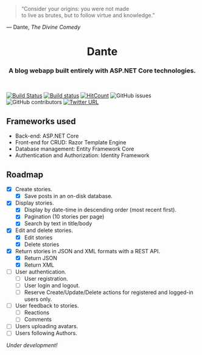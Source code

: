 > “Consider your origins: you were not made<br>to live as brutes, but to follow virtue and knowledge.”

— Dante, *The Divine Comedy*

<h1 align="center">Dante</h1>
<h3 align="center">A blog webapp built entirely with ASP.NET Core technologies.</h3>
<br>

[![Build Status](https://travis-ci.org/maacpiash/Dante.svg?branch=master)](https://travis-ci.org/maacpiash/Dante)
[![Build status](https://ci.appveyor.com/api/projects/status/a77ttt1754stb2rh/branch/master?svg=true)](https://ci.appveyor.com/project/maacpiash/dante/branch/master)
[![HitCount](http://hits.dwyl.io/maacpiash/Dante.svg)](http://hits.dwyl.io/maacpiash/Dante)
![GitHub issues](https://img.shields.io/github/issues/maacpiash/Dante.svg)
![GitHub contributors](https://img.shields.io/github/contributors/maacpiash/Dante.svg)
[![Twitter URL](https://img.shields.io/twitter/url/http/shields.io.svg?style=flat)](https://twitter.com/intent/tweet?url=https%3A//github.com/maacpiash/Dante&text=A%20blog%20webapp%20built%20entirely%20with%20ASP%2ENET%20Core%20technologies%21)

## Frameworks used

- Back-end: ASP.NET Core
- Front-end for CRUD: Razor Template Engine
- Database management: Entity Framework Core
- Authentication and Authorization: Identity Framework

## Roadmap

- [x] Create stories.
    - [x] Save posts in an on-disk database.
- [x] Display stories.
    - [x] Display by date-time in descending order (most recent first).
    - [x] Pagination (10 stories per page)
    - [x] Search by text in title/body
- [x] Edit and delete stories.
    - [x] Edit stories
    - [x] Delete stories
- [x] Return stories in JSON and XML formats with a REST API.
    - [x] Return JSON
    - [x] Return XML
- [ ] User authentication.
    - [ ] User registration.
    - [ ] User login and logout.
    - [ ] Reserve Create/Update/Delete actions for registered and logged-in users only.
- [ ] User feedback to stories.
    - [ ] Reactions
    - [ ] Comments
- [ ] Users uploading avatars.
- [ ] Users following Authors.

*Under development!*